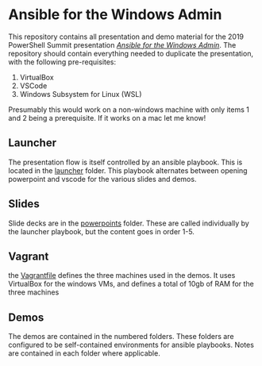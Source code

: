 # Ansible for the Windows Admin

This repository contains all presentation and demo material for the 2019 PowerShell Summit presentation [*Ansible for the Windows Admin*](https://youtu.be/ZI20Y10OKd0).  The repository should contain everything needed to duplicate the presentation, with the following pre-requisites:

1. VirtualBox
2. VSCode
3. Windows Subsystem for Linux (WSL)

Presumably this would work on a non-windows machine with only items 1 and 2 being a prerequisite.  If it works on a mac let me know!

## Launcher

The presentation flow is itself controlled by an ansible playbook.  This is located in the [launcher](./launcher) folder.  This playbook alternates between opening powerpoint and vscode for the various slides and demos.

## Slides

Slide decks are in the [powerpoints](./powerpoints) folder.  These are called individually by the launcher playbook, but the content goes in order 1-5.

## Vagrant

the [Vagrantfile](./VagrantFile) defines the three machines used in the demos.  It uses VirtualBox for the windows VMs, and defines a total of 10gb of RAM for the three machines

## Demos

The demos are contained in the numbered folders.  These folders are configured to be self-contained environments for ansible playbooks.  Notes are contained in each folder where applicable.


